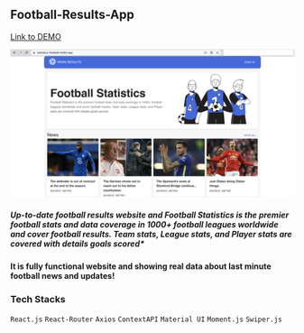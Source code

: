 ## Football-Results-App

[Link to DEMO](https://statistics-football.netlify.app/)

![Screenshot](Football-Statistics.png)

##### Up-to-date football results website and Football Statistics is the premier football stats and data coverage in 1000+ football leagues worldwide and cover football results. Team stats, League stats, and Player stats are covered with details goals scored*
#### It is fully functional website and showing real data about last minute football news and updates!

### Tech Stacks
`React.js` `React-Router` `Axios` `ContextAPI` `Material UI` `Moment.js` `Swiper.js`
